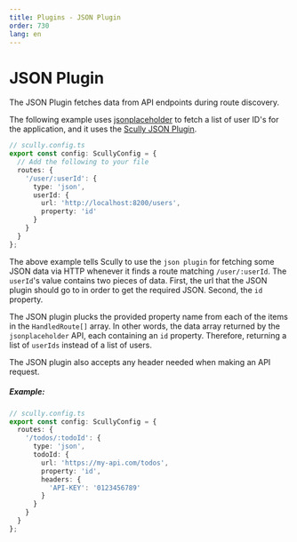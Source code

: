 ```yaml
---
title: Plugins - JSON Plugin
order: 730
lang: en
---
```


# JSON Plugin

The JSON Plugin fetches data from API endpoints during route discovery.

The following example uses [jsonplaceholder](http://localhost:8200/) to fetch a list of
user ID's for the application, and it uses the [Scully JSON Plugin](../scully/routerPlugins/jsonRoutePlugin.ts).

```typescript
// scully.config.ts
export const config: ScullyConfig = {
  // Add the following to your file
  routes: {
    '/user/:userId': {
      type: 'json',
      userId: {
        url: 'http://localhost:8200/users',
        property: 'id'
      }
    }
  }
};
```

The above example tells Scully to use the `json plugin` for fetching some JSON data via HTTP whenever it finds a route matching `/user/:userId`.
The `userId`'s value contains two pieces of data. First, the url that the JSON plugin should go to in order to get the required JSON.
Second, the `id` property.

The JSON plugin plucks the provided property name from each of the items in the `HandledRoute[]` array. In other words,
the data array returned by the `jsonplaceholder` API, each containing an `id` property. Therefore, returning a list of `userIds` instead of a list
of users.

The JSON plugin also accepts any header needed when making an API request.

##### Example:

```typescript
// scully.config.ts
export const config: ScullyConfig = {
  routes: {
    '/todos/:todoId': {
      type: 'json',
      todoId: {
        url: 'https://my-api.com/todos',
        property: 'id',
        headers: {
          'API-KEY': '0123456789'
        }
      }
    }
  }
};
```
